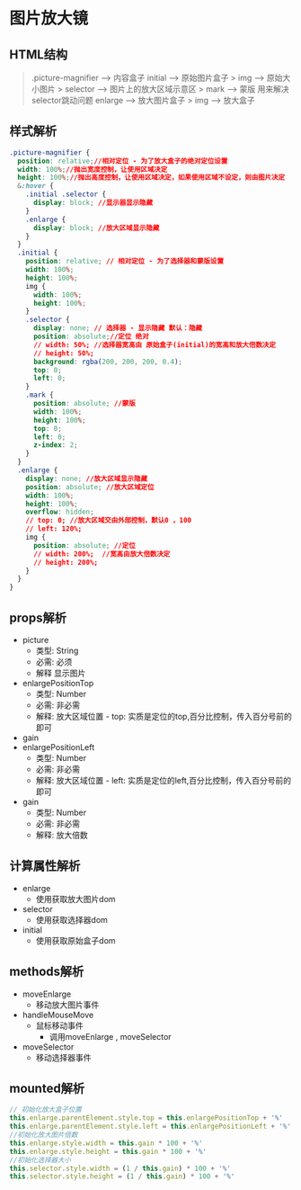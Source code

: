 # 图片放大镜
## HTML结构
> .picture-magnifier --> 内容盒子
  > initial --> 原始图片盒子
    > img --> 原始大小图片
    > selector --> 图片上的放大区域示意区
    > mark --> 蒙版 用来解决selector跳动问题
  > enlarge --> 放大图片盒子
    > img --> 放大盒子

## 样式解析
```css
.picture-magnifier {
  position: relative;//相对定位 - 为了放大盒子的绝对定位设置
  width: 100%;//抛出宽度控制，让使用区域决定
  height: 100%;//抛出高度控制，让使用区域决定，如果使用区域不设定，则由图片决定
  &:hover {
    .initial .selector {
      display: block; //显示器显示隐藏
    }
    .enlarge {
      display: block; //放大区域显示隐藏
    }
  }
  .initial {
    position: relative; // 相对定位 - 为了选择器和蒙版设置
    width: 100%;
    height: 100%;
    img {
      width: 100%;
      height: 100%;
    }
    .selector {
      display: none; // 选择器 - 显示隐藏 默认：隐藏
      position: absolute;//定位 绝对
      // width: 50%; //选择器宽高由 原始盒子(initial)的宽高和放大倍数决定
      // height: 50%;
      background: rgba(200, 200, 200, 0.4);
      top: 0;
      left: 0;
    }
    .mark {
      position: absolute; //蒙版 
      width: 100%;
      height: 100%;
      top: 0;
      left: 0;
      z-index: 2;
    }
  }
  .enlarge {
    display: none; //放大区域显示隐藏
    position: absolute; //放大区域定位
    width: 100%;
    height: 100%;
    overflow: hidden;
    // top: 0; //放大区域交由外部控制，默认0 ，100 
    // left: 120%;
    img {
      position: absolute; //定位
      // width: 200%;  //宽高由放大倍数决定
      // height: 200%;
    }
  }
}
```

## props解析
* picture 
  * 类型: String
  * 必需: 必须
  * 解释 显示图片
* enlargePositionTop
  * 类型: Number
  * 必需: 非必需
  * 解释: 放大区域位置 - top: 实质是定位的top,百分比控制，传入百分号前的即可
* gain
* enlargePositionLeft
  * 类型: Number
  * 必需: 非必需
  * 解释: 放大区域位置 - left: 实质是定位的left,百分比控制，传入百分号前的即可
* gain
  * 类型: Number
  * 必需: 非必需
  * 解释: 放大倍数

## 计算属性解析
* enlarge 
  * 使用获取放大图片dom
* selector
  * 使用获取选择器dom
* initial
  * 使用获取原始盒子dom


## methods解析
* moveEnlarge
  * 移动放大图片事件
* handleMouseMove
  * 鼠标移动事件
    * 调用moveEnlarge , moveSelector
* moveSelector
  * 移动选择器事件

## mounted解析
```js
// 初始化放大盒子位置
this.enlarge.parentElement.style.top = this.enlargePositionTop + '%'
this.enlarge.parentElement.style.left = this.enlargePositionLeft + '%'
//初始化放大图片倍数
this.enlarge.style.width = this.gain * 100 + '%'
this.enlarge.style.height = this.gain * 100 + '%'
//初始化选择器大小
this.selector.style.width = (1 / this.gain) * 100 + '%'
this.selector.style.height = (1 / this.gain) * 100 + '%'
```
